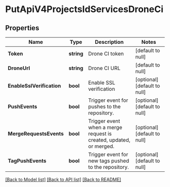 # PutApiV4ProjectsIdServicesDroneCi

## Properties
Name | Type | Description | Notes
------------ | ------------- | ------------- | -------------
**Token** | **string** | Drone CI token | [default to null]
**DroneUrl** | **string** | Drone CI URL | [default to null]
**EnableSslVerification** | **bool** | Enable SSL verification | [optional] [default to null]
**PushEvents** | **bool** | Trigger event for pushes to the repository. | [optional] [default to null]
**MergeRequestsEvents** | **bool** | Trigger event when a merge request is created, updated, or merged. | [optional] [default to null]
**TagPushEvents** | **bool** | Trigger event for new tags pushed to the repository. | [optional] [default to null]

[[Back to Model list]](../README.md#documentation-for-models) [[Back to API list]](../README.md#documentation-for-api-endpoints) [[Back to README]](../README.md)


